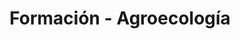 ---
title: Formación - Agroecología
title_seo: ''
slug: formacion-agroecologia
description: ''
image: ''
toc: false
draft: false
noindex: true
---